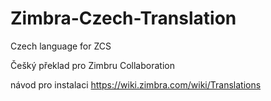 # Zimbra-Czech-Translation
Czech language for ZCS

Češký překlad pro Zimbru Collaboration

návod pro instalaci https://wiki.zimbra.com/wiki/Translations



